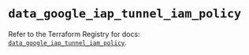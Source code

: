 # `data_google_iap_tunnel_iam_policy`

Refer to the Terraform Registry for docs: [`data_google_iap_tunnel_iam_policy`](https://registry.terraform.io/providers/hashicorp/google-beta/6.11.2/docs/data-sources/google_iap_tunnel_iam_policy).
